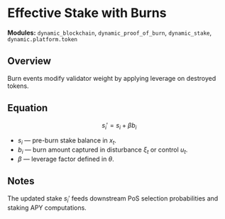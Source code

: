 # Effective Stake with Burns

**Modules:** `dynamic_blockchain`, `dynamic_proof_of_burn`, `dynamic_stake`,
`dynamic.platform.token`

## Overview

Burn events modify validator weight by applying leverage on destroyed tokens.

## Equation

$$s_i' = s_i + \beta b_i$$

- $s_i$ — pre-burn stake balance in $x_t$.
- $b_i$ — burn amount captured in disturbance $\xi_t$ or control $u_t$.
- $\beta$ — leverage factor defined in $\theta$.

## Notes

The updated stake $s_i'$ feeds downstream PoS selection probabilities and
staking APY computations.
